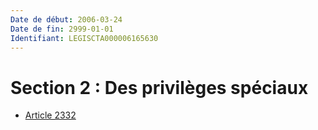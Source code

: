 ```yaml
---
Date de début: 2006-03-24
Date de fin: 2999-01-01
Identifiant: LEGISCTA000006165630
---
```


<h1>Section 2 : Des privilèges spéciaux</h1>

- [Article 2332](article_2332.md)
